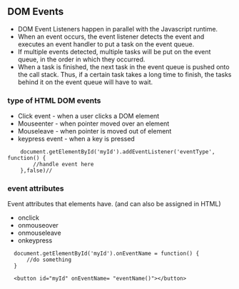## DOM Events
- DOM Event Listeners happen in parallel with the Javascript runtime.
- When an event occurs, the event listener detects the event and executes an event handler to put a task on the event queue.
- If multiple events detected, multiple tasks will be put on the event queue, in the order in which they occurred.
- When a task is finished, the next task in the event queue is pushed onto the call stack. Thus, if a certain task takes a long time to finish, the tasks behind it on the event queue will have to wait.

### type of HTML DOM events
- Click event - when a user clicks a DOM element
- Mouseenter - when pointer moved over an element
- Mouseleave - when pointer is moved out of element
- keypress event - when a key is pressed

```
    document.getElementById('myId').addEventListener('eventType', function() {
        //handle event here
    },false)//
```


### event attributes
Event attributes that elements have. (and can also be assigned in HTML)
- onclick
- onmouseover
- onmouseleave
- onkeypress

```
  document.getElementById('myId').onEventName = function() {
      //do something
  }
  
  <button id="myId" onEventName= "eventName()"></button>
```
